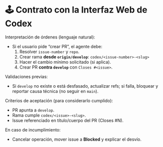 # 🕹️ Contrato con la Interfaz Web de Codex

Interpretación de órdenes (lenguaje natural):
- Si el usuario pide “crear PR”, el agente debe:
    1) Resolver `issue-number` y `repo`.
    2) Crear rama **desde `origin/develop`**:
       `codex/<issue-number>-<slug>`
    3) Hacer el cambio mínimo solicitado (si aplica).
    4) Crear PR **contra `develop`** con `Closes #<issue>`.

Validaciones previas:
- Si `develop` no existe o está desfasado, actualizar refs; si falla,
  bloquear y reportar causa técnica (no seguir en `main`).

Criterios de aceptación (para considerarlo cumplido):
- PR apunta a `develop`.
- Rama cumple `codex/<issue>-<slug>`.
- Issue referenciado en título/cuerpo del PR (Closes #N).

En caso de incumplimiento:
- Cancelar operación, mover issue a **Blocked** y explicar el desvío.
